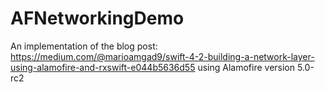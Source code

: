 # AFNetworkingDemo
An implementation of the blog post: https://medium.com/@marioamgad9/swift-4-2-building-a-network-layer-using-alamofire-and-rxswift-e044b5636d55
using Alamofire version 5.0-rc2
